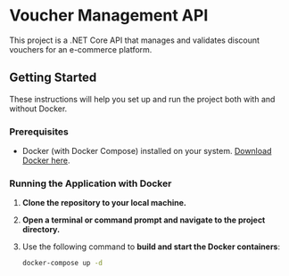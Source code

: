 # Voucher Management API

This project is a .NET Core API that manages and validates discount vouchers for an e-commerce platform.

## Getting Started

These instructions will help you set up and run the project both with and without Docker.

### Prerequisites

- Docker (with Docker Compose) installed on your system. [Download Docker here](https://www.docker.com/get-started).

### Running the Application with Docker

1. **Clone the repository to your local machine.**

2. **Open a terminal or command prompt and navigate to the project directory.**

3. Use the following command to **build and start the Docker containers**:

   ```bash
   docker-compose up -d
